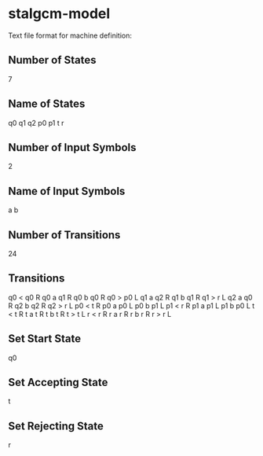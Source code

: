 # stalgcm-model

Text file format for machine definition:


## Number of States
7                  
## Name of States                     
q0 q1 q2 p0 p1 t r
## Number of Input Symbols
2
## Name of Input Symbols
a b
## Number of Transitions
24
## Transitions
q0 < q0 R
q0 a q1 R
q0 b q0 R
q0 > p0 L
q1 a q2 R
q1 b q1 R
q1 > r L
q2 a q0 R
q2 b q2 R
q2 > r L
p0 < t R
p0 a p0 L
p0 b p1 L
p1 < r R
p1 a p1 L
p1 b p0 L
t < t R
t a t R
t b t R
t > t L
r < r R
r a r R
r b r R
r > r L
## Set Start State
q0
## Set Accepting State
t
## Set Rejecting State
r